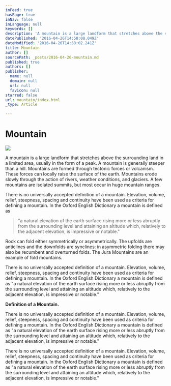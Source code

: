 ```yaml
---
inFeed: true
hasPage: true
inNav: false
inLanguage: null
keywords: []
description: 'A mountain is a large landform that stretches above the surrounding land in a limited area, usually in the form of a peak. A mountain is generally steeper than a hill. Mountains are formed through tectonic forces or volcanism. These forces can locally raise the surface of the earth. Mountains erode slowly through the action of rivers, weather conditions, and glaciers. A few mountains are isolated summits, but most occur in huge mountain ranges.'
datePublished: '2016-04-26T14:58:08.049Z'
dateModified: '2016-04-26T14:58:02.241Z'
title: Mountain
author: []
sourcePath: _posts/2016-04-26-mountain.md
published: true
authors: []
publisher:
  name: null
  domain: null
  url: null
  favicon: null
starred: false
url: mountain/index.html
_type: Article

---
```

# Mountain
![](https://the-grid-user-content.s3-us-west-2.amazonaws.com/93e6f1a1-d61e-4b7f-bb4c-8bc15a57f798.jpg)

A mountain is a large landform that stretches above the surrounding land in a limited area, usually in the form of a peak. A mountain is generally steeper than a hill. Mountains are formed through tectonic forces or volcanism. These forces can locally raise the surface of the earth. Mountains erode slowly through the action of rivers, weather conditions, and glaciers. A few mountains are isolated summits, but most occur in huge mountain ranges.

There is no universally accepted definition of a mountain. Elevation, volume, relief, steepness, spacing and continuity have been used as criteria for defining a mountain. In the Oxford English Dictionary a mountain is defined as 
> 
> "a natural elevation of the earth surface rising more or less abruptly from the surrounding level and attaining an altitude which, relatively to the adjacent elevation, is impressive or notable."

Rock can fold either symmetrically or asymmetrically. The upfolds are anticlines and the downfolds are synclines: in asymmetric folding there may also be recumbent and overturned folds. The Jura Mountains are an example of fold mountains.

There is no universally accepted definition of a mountain. Elevation, volume, relief, steepness, spacing and continuity have been used as criteria for defining a mountain. In the Oxford English Dictionary a mountain is defined as "a natural elevation of the earth surface rising more or less abruptly from the surrounding level and attaining an altitude which, relatively to the adjacent elevation, is impressive or notable."

**Definition of a Mountain.**

There is no universally accepted definition of a mountain. Elevation, volume, relief, steepness, spacing and continuity have been used as criteria for defining a mountain. In the Oxford English Dictionary a mountain is defined as "a natural elevation of the earth surface rising more or less abruptly from the surrounding level and attaining an altitude which, relatively to the adjacent elevation, is impressive or notable."

There is no universally accepted definition of a mountain. Elevation, volume, relief, steepness, spacing and continuity have been used as criteria for defining a mountain. In the Oxford English Dictionary a mountain is defined as "a natural elevation of the earth surface rising more or less abruptly from the surrounding level and attaining an altitude which, relatively to the adjacent elevation, is impressive or notable."
